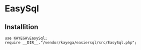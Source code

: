 # EasySql
 
## Installition
```
use KAYEGA\EasySql;
require __DIR__."/vendor/kayega/easiersql/src/EasySql.php";
```
